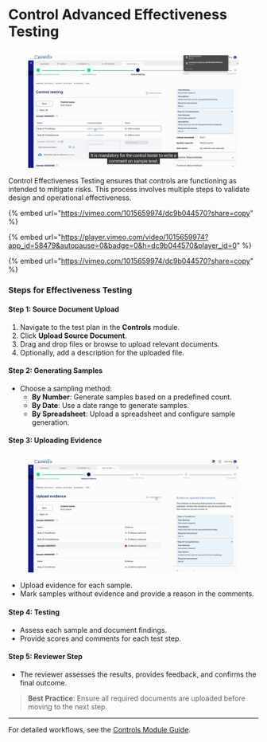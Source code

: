 # Control Advanced Effectiveness Testing

<figure><img src="../../.gitbook/assets/control_testing_page_screenshot_3.jpg" alt=""><figcaption></figcaption></figure>

Control Effectiveness Testing ensures that controls are functioning as intended to mitigate risks. This process involves multiple steps to validate design and operational effectiveness.

{% embed url="https://vimeo.com/1015659974/dc9b044570?share=copy" %}

{% embed url="https://player.vimeo.com/video/1015659974?app_id=58479&autopause=0&badge=0&h=dc9b044570&player_id=0" %}

{% embed url="https://vimeo.com/1015659974/dc9b044570?share=copy" %}

### Steps for Effectiveness Testing

#### Step 1: Source Document Upload

1. Navigate to the test plan in the **Controls** module.
2. Click **Upload Source Document**.
3. Drag and drop files or browse to upload relevant documents.
4. Optionally, add a description for the uploaded file.

#### Step 2: Generating Samples

* Choose a sampling method:
  * **By Number**: Generate samples based on a predefined count.
  * **By Date**: Use a date range to generate samples.
  * **By Spreadsheet**: Upload a spreadsheet and configure sample generation.

#### Step 3: Uploading Evidence

<figure><img src="../../.gitbook/assets/upload_evidence_page_screenshot_2.jpg" alt=""><figcaption></figcaption></figure>

* Upload evidence for each sample.
* Mark samples without evidence and provide a reason in the comments.

#### Step 4: Testing

* Assess each sample and document findings.
* Provide scores and comments for each test step.

#### Step 5: Reviewer Step

* The reviewer assesses the results, provides feedback, and confirms the final outcome.

> **Best Practice**: Ensure all required documents are uploaded before moving to the next step.

***

For detailed workflows, see the [Controls Module Guide](controls/).
